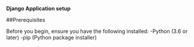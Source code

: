 **Django Application setup**

##Prerequisites

Before you begin, ensure you have the following installed:
-Python (3.6 or later)
-pip (Python package installer)
